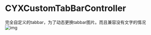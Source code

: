 # CYXCustomTabBarController
完全自定义的tabbar，为了动态更换tabbar图片。而且兼容没有文字的情况<br>
![img](https://github.com/SionChen/CYXCustomTabBarController/blob/master/CYXCustomTabBarController/QQ20181212-154042-HD.gif)
